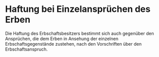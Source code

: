 # Haftung bei Einzelansprüchen des Erben

Die Haftung des Erbschaftsbesitzers bestimmt sich auch gegenüber den Ansprüchen, die dem Erben in Ansehung der einzelnen Erbschaftsgegenstände zustehen, nach den Vorschriften über den Erbschaftsanspruch.